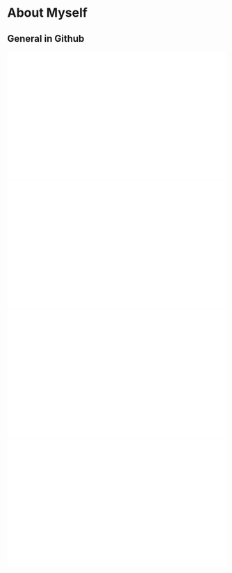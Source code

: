 # About Myself

## General in Github
<!--
https://github.community/t/support-theme-context-for-images-in-light-vs-dark-mode/147981/84
-->
<a href="https://github.com/HendrixNguyen/github-stats">
<img src="https://github.com/HendrixNguyen/github-stats/blob/master/generated/overview.svg#gh-dark-mode-only" />
<img src="https://github.com/HendrixNguyen/github-stats/blob/master/generated/languages.svg#gh-dark-mode-only" />
<img src="https://github.com/HendrixNguyen/github-stats/blob/master/generated/overview.svg#gh-light-mode-only" />
<img src="https://github.com/HendrixNguyen/github-stats/blob/master/generated/languages.svg#gh-light-mode-only" />
</a>
